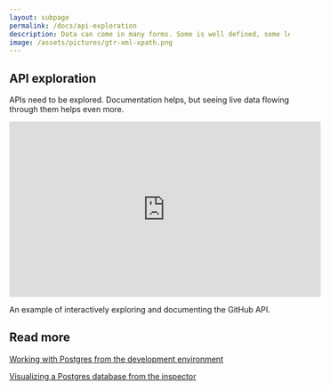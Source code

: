 ```yaml
---
layout: subpage
permalink: /docs/api-exploration
description: Data can come in many forms. Some is well defined, some less less so. Some is uniform, some less so.
image: /assets/pictures/gtr-xml-xpath.png
---
```


<section id="data-exploration">
  <div class="container pt-5 pb-5 jumbotron-small">
    <div class="row">
      <div class="col-md-12">
        <h1>API exploration</h1>
        <p class="lead">APIs need to be explored. Documentation helps, but seeing live data flowing through them helps even more.</p>
        <div class="sample">
          <iframe width="560" height="315" src="https://www.youtube.com/embed/-vFwfwy5WZA" title="YouTube video player" frameborder="0" allow="accelerometer; autoplay; clipboard-write; encrypted-media; gyroscope; picture-in-picture; web-share" allowfullscreen></iframe>
          <div class="picture-caption">
            <p>An example of interactively exploring and documenting the GitHub API.</p>
          </div>
        </div>
        <h2>Read more</h2>
        <p class="lead"><a href="https://medium.com/feenk/visualizing-a-postgres-database-from-the-inspector-3e922e8f4670?source=friends_link&sk=6d8bf63c17bcc10b854891c7217d6466" class="btn btn-block btn-lg btn-margin btn-default"><i class="fab fa-medium-m fa-fw fa-x margin-right"></i>Working with Postgres from the development environment</a></p>
        <p class="lead"><a href="https://medium.com/feenk/working-with-postgres-from-the-development-environment-3efee0f8fe90?source=friends_link&sk=1b077d5a695bf2972009e5d6efd77a2d" class="btn btn-block btn-lg btn-margin btn-default"><i class="fab fa-medium-m fa-fw fa-x margin-right"></i>Visualizing a Postgres database from the inspector</a></p>
      </div>
    </div>
  </div>
</section>
